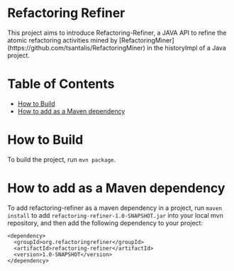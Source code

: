 <h1>Refactoring Refiner</h1>

<p>
This project aims to introduce Refactoring-Refiner, a JAVA API to refine the atomic refactoring activities mined by [RefactoringMiner](https://github.com/tsantalis/RefactoringMiner) in the historyImpl of a Java project.

</p>

# Table of Contents

  * [How to Build](#how-to-build)
  * [How to add as a Maven dependency](#how-to-add-as-a-maven-dependency)

# How to Build

To build the project, run `mvn package`.

# How to add as a Maven dependency

To add refactoring-refiner as a maven dependency in a project, run `maven install` to add `refactoring-refiner-1.0-SNAPSHOT.jar` into your local mvn repository, and then add the following dependency to your project:

    <dependency>
      <groupId>org.refactoringrefiner</groupId>
      <artifactId>refactoring-refiner</artifactId>
      <version>1.0-SNAPSHOT</version>
    </dependency>
